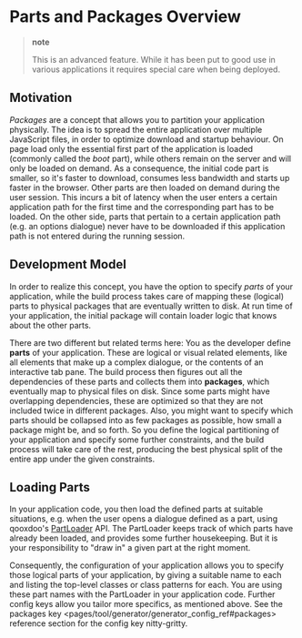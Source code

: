 Parts and Packages Overview
===========================

> **note**
>
> This is an advanced feature. While it has been put to good use in various applications it requires special care when being deployed.

Motivation
----------

*Packages* are a concept that allows you to partition your application physically. The idea is to spread the entire application over multiple JavaScript files, in order to optimize download and startup behaviour. On page load only the essential first part of the application is loaded (commonly called the *boot* part), while others remain on the server and will only be loaded on demand. As a consequence, the initial code part is smaller, so it's faster to download, consumes less bandwidth and starts up faster in the browser. Other parts are then loaded on demand during the user session. This incurs a bit of latency when the user enters a certain application path for the first time and the corresponding part has to be loaded. On the other side, parts that pertain to a certain application path (e.g. an options dialogue) never have to be downloaded if this application path is not entered during the running session.

Development Model
-----------------

In order to realize this concept, you have the option to specify *parts* of your application, while the build process takes care of mapping these (logical) parts to physical packages that are eventually written to disk. At run time of your application, the initial package will contain loader logic that knows about the other parts.

There are two different but related terms here: You as the developer define **parts** of your application. These are logical or visual related elements, like all elements that make up a complex dialogue, or the contents of an interactive tab pane. The build process then figures out all the dependencies of these parts and collects them into **packages**, which eventually map to physical files on disk. Since some parts might have overlapping dependencies, these are optimized so that they are not included twice in different packages. Also, you might want to specify which parts should be collapsed into as few packages as possible, how small a package might be, and so forth. So you define the logical partitioning of your application and specify some further constraints, and the build process will take care of the rest, producing the best physical split of the entire app under the given constraints.

Loading Parts
-------------

In your application code, you then load the defined parts at suitable situations, e.g. when the user opens a dialogue defined as a part, using qooxdoo's [PartLoader](../../apps/apiviewer/#qx.io.PartLoader) API. The PartLoader keeps track of which parts have already been loaded, and provides some further housekeeping. But it is your responsibility to "draw in" a given part at the right moment.

Consequently, the configuration of your application allows you to specify those logical parts of your application, by giving a suitable name to each and listing the top-level classes or class patterns for each. You are using these part names with the PartLoader in your application code. Further config keys allow you tailor more specifics, as mentioned above. See the packages key \<pages/tool/generator/generator\_config\_ref\#packages\> reference section for the config key nitty-gritty.
